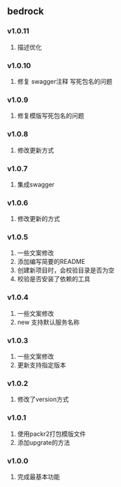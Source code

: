 ## bedrock

### v1.0.11
1. 描述优化

### v1.0.10
1. 修复 swagger注释 写死包名的问题

### v1.0.9
1. 修复模版写死包名的问题

### v1.0.8
1. 修改更新方式

### v1.0.7
1. 集成swagger

### v1.0.6
1. 修改更新的方式

### v1.0.5
1. 一些文案修改
2. 添加编写简要的README
3. 创建新项目时，会校验目录是否为空
4. 校验是否安装了依赖的工具

### v1.0.4
1. 一些文案修改
2. new 支持默认服务名称

### v1.0.3
1. 一些文案修改
2. 更新支持指定版本

### v1.0.2
1. 修改了version方式

### v1.0.1
1. 使用packr2打包模版文件
2. 添加upgrate的方法

### v1.0.0
1. 完成最基本功能
